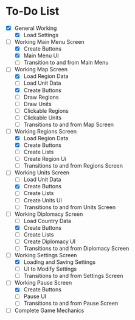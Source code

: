 # To-Do List
* [x] General Working
  * [x] Load Settings
* [ ] Working Main Menu Screen
  * [x] Create Buttons
  * [x] Main Menu UI
  * [ ] Transition to and from Main Menu
* [ ] Working Map Screen
  * [x] Load Region Data
  * [ ] Load Unit Data
  * [x] Create Buttons
  * [ ] Draw Regions
  * [ ] Draw Units
  * [ ] Clickable Regions
  * [ ] Clickable Units
  * [ ] Transitions to and from Map Screen
* [ ] Working Regions Screen
  * [x] Load Region Data
  * [x] Create Buttons
  * [ ] Create Lists
  * [ ] Create Region Ui
  * [ ] Transitions to and from Regions Screen
* [ ] Working Units Screen
  * [ ] Load Unit Data
  * [x] Create Buttons
  * [ ] Create Lists
  * [ ] Create Units UI
  * [ ] Transitions to and from Units Screen
* [ ] Working Diplomacy Screen
  * [ ] Load Country Data
  * [x] Create Buttons
  * [ ] Create Lists
  * [ ] Create Diplomacy UI
  * [ ] Transitions to and from Diplomacy Screen
* [ ] Working Settings Screen
  * [x] Loading and Saving Settings
  * [ ] UI to Modify Settings
  * [ ] Transitions to and from Settings Screen
* [ ] Working Pause Screen
  * [x] Create Buttons
  * [ ] Pause UI
  * [ ] Transitions to and from Pause Screen
* [ ] Complete Game Mechanics
